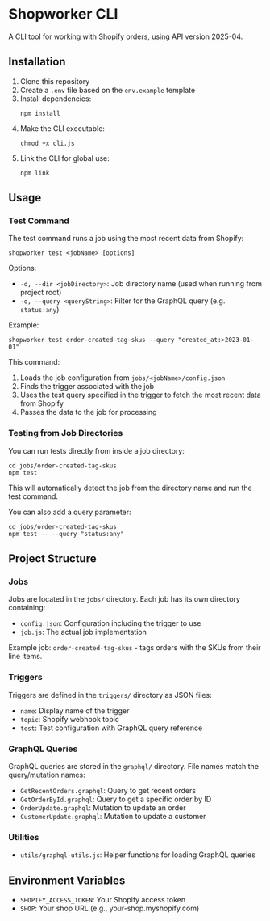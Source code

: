 # Shopworker CLI

A CLI tool for working with Shopify orders, using API version 2025-04.

## Installation

1. Clone this repository
2. Create a `.env` file based on the `env.example` template
3. Install dependencies:
   ```
   npm install
   ```
4. Make the CLI executable:
   ```
   chmod +x cli.js
   ```
5. Link the CLI for global use:
   ```
   npm link
   ```

## Usage

### Test Command

The test command runs a job using the most recent data from Shopify:

```
shopworker test <jobName> [options]
```

Options:
- `-d, --dir <jobDirectory>`: Job directory name (used when running from project root)
- `-q, --query <queryString>`: Filter for the GraphQL query (e.g. `status:any`)

Example:
```
shopworker test order-created-tag-skus --query "created_at:>2023-01-01"
```

This command:
1. Loads the job configuration from `jobs/<jobName>/config.json`
2. Finds the trigger associated with the job
3. Uses the test query specified in the trigger to fetch the most recent data from Shopify
4. Passes the data to the job for processing

### Testing from Job Directories

You can run tests directly from inside a job directory:

```
cd jobs/order-created-tag-skus
npm test
```

This will automatically detect the job from the directory name and run the test command.

You can also add a query parameter:

```
cd jobs/order-created-tag-skus
npm test -- --query "status:any"
```

## Project Structure

### Jobs

Jobs are located in the `jobs/` directory. Each job has its own directory containing:
- `config.json`: Configuration including the trigger to use
- `job.js`: The actual job implementation

Example job: `order-created-tag-skus` - tags orders with the SKUs from their line items.

### Triggers

Triggers are defined in the `triggers/` directory as JSON files:
- `name`: Display name of the trigger
- `topic`: Shopify webhook topic
- `test`: Test configuration with GraphQL query reference

### GraphQL Queries

GraphQL queries are stored in the `graphql/` directory. File names match the query/mutation names:
- `GetRecentOrders.graphql`: Query to get recent orders
- `GetOrderById.graphql`: Query to get a specific order by ID
- `OrderUpdate.graphql`: Mutation to update an order
- `CustomerUpdate.graphql`: Mutation to update a customer

### Utilities

- `utils/graphql-utils.js`: Helper functions for loading GraphQL queries

## Environment Variables

- `SHOPIFY_ACCESS_TOKEN`: Your Shopify access token
- `SHOP`: Your shop URL (e.g., your-shop.myshopify.com)
